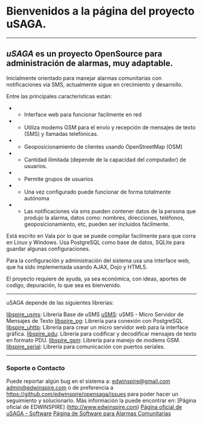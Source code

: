 # Bienvenidos a la página del proyecto uSAGA.

***

## _uSAGA_ es un proyecto OpenSource para administración de alarmas, muy adaptable.

Inicialmente orientado para manejar alarmas comunitarias con notificaciones via SMS, actualmente sigue en crecimiento y desarrollo.

Entre las principales caracteristicas están:
* - Interface web para funcionar facilmente en red
* - Utiliza modems GSM para el envío y recepción de mensajes de texto (SMS) y llamadas telefónicas.
* - Geoposicionamiento de clientes usando OpenStreetMap (OSM)
* - Cantidad ilimitada (depende de la capacidad del computador) de usuarios.
* - Permite grupos de usuarios
* - Una vez configurado puede funcionar de forma totalmente autónoma
* - Las notificaciones vía sms pueden contener datos de la persona que produjo la alarma, datos como: nombres, direcciones, teléfonos, geoposicionamiento, etc, pueden ser incluidos fácilmente.

Está escrito en Vala por lo que se puede compilar facilmente para que corra en Linux y Windows. Usa PostgreSQL como base de datos, SQLite para guardar algunas configuraciones.

Para la configuración y administración del sistema usa una interface web, que ha sido implementada usando AJAX, Dojo y HTML5.

El proyecto requiere de ayuda, ya sea económica, con ideas, aportes de codigo, depuración, lo que sea es bienvenido.

***


uSAGA depende de las siguientes librerias:

[libspire_usms](https://github.com/edwinspire/libspire_usms): Librería Base de uSMS
[uSMS](https://github.com/edwinspire/usms): uSMS - Micro Servidor de Mensajes de Texto
[libspire_pg](https://github.com/edwinspire/libspire_pg): Librería para conexión con PostgreSQL
[libspire_uhttp](https://github.com/edwinspire/libspire_uhttp): Librería para crear un micro servidor web para la interface gráfica.
[libspire_pdu](https://github.com/edwinspire/libspire_pdu): Librería para codificar y decodificar mensajes de texto en formato PDU.
[libspire_gsm](https://github.com/edwinspire/libspire_gsm): Librería para manejo de modems GSM.
[libspire_serial](https://github.com/edwinspire/libspire_serial): Librería para comunicación con puertos seriales.


***
### Soporte o Contacto
Puede reportar algún bug en el sistema a:
edwinspire@gmail.com
admin@edwinspire.com
o de preferencia a https://github.com/edwinspire/opensaga/issues para poder hacer un seguimiento y solucionarlo.
Más información la puede encontrar en:
[Página oficial de EDWINSPIRE] (http://www.edwinspire.com)
[Página oficial de uSAGA - Software](http://www.usaga-software.edwinspire.com)
[Página de Software para Alarmas Comunitarias](http://www.alarmascomunitarias.edwinspire.com)
